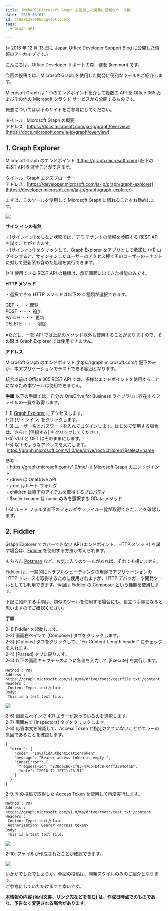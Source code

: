```yaml
---
title: (WebAPI)Microsoft Graph を使用した開発に便利なツール群
date: '2019-03-01'
id: cl0m8t2ae00033gvsbtlo3btc
tags:
  - Graph API

---
```


(※ 2016 年 12 月 13 日に Japan Office Developer Support Blog に公開した情報のアーカイブです。)

こんにちは、Office Developer サポートの森　健吾 (kenmori) です。

今回の投稿では、Microsoft Graph を使用した開発に便利なツールをご紹介します。

Microsoft Graph は 1 つのエンドポイントを介して複数の API を Office 365 およびその他の Microsoft クラウド サービスから公開するものです。

概要については以下のサイトをご参考にしてください。

タイトル : Microsoft Graph の概要  
アドレス : [https://docs.microsoft.com/ja-jp/graph/overview](https://docs.microsoft.com/ja-jp/graph/overview)

**1\. Graph Explorer**
----------------------

Microsoft Graph のエンドポイント (https://graph.microsoft.com/) 配下の REST API を試すことができます。

タイトル : Graph エクスプローラー  
アドレス : [https://developer.microsoft.com/ja-jp/graph/graph-explorer](https://developer.microsoft.com/ja-jp/graph/graph-explorer)

まずは、このツールを使用して Microsoft Graph に慣れることをお勧めします。

![](image1.png)

**サイン インの有無**

・\[サインイン\] をしない状態では、デモ テナントの情報を参照する REST API を試すことができます。  
・\[サインイン\] をクリックして、Graph Explorer をアプリとして承諾し (\*1) ログインすると、サインインしたユーザーのアクセス権でそのユーザーのテナントに対して更新系も含めた処理を実行できます。

(\*1) 使用できる REST API の種類は、承諾画面に出てきた機能のみです。

**HTTP メソッド**

・選択できる HTTP メソッドは以下の 4 種類が選択できます。

GET ・・・ 閲覧  
POST ・・・ 追加  
PATCH ・・・ 更新  
DELETE ・・・ 削除

※ただし、一部 API では上記のメソッド以外も使用することがありますので、その際は Graph Explorer では使用できません。

**アドレス**

Microsoft Graph のエンドポイント (htps://graph.microsoft.com/) 配下のみが、本アプリケーションでテストできる範囲となります。

統合以前の Office 365 REST API では、多様なエンドポイントを使用することになるため本ツールは使用できません。

**手順**
以下の手順では、自分の OneDrive for Business ライブラリに存在するファイルの一覧を取得します。

1-1) [Graph Explorer](https://developer.microsoft.com/ja-jp/graph/graph-explorer) にアクセスします。  
1-2) \[サインイン\] をクリックします。  
1-3) ユーザー名とパスワードを入れてログインします。はじめて使用する場合は、さらに \[信頼する\] をクリックしてください。  
1-4) v1.0 と GET はそのままにします。  
1-5) 以下のようなアドレスを入力します。  
 https://graph.microsoft.com/v1.0/me/drive/root/children?$select=name

参考 :  
・https://graph.microsoft.com/v1.0/me/ は Microsoft Graph のエンドポイント  
・/drive は OneDrive API  
・/root はルート フォルダ  
・children は直下のアイテムを取得するプロパティ  
・$select=name は name のみを選択する OData メソッド

1-6) ルート フォルダ直下のフォルダやファイル一覧が取得できたことを確認します。


**2\. Fiddler**
---------------

Graph Explorer でカバーできない API (エンドポイント、HTTP メソッド) を試す場合は、[Fiddler](http://www.telerik.com/fiddler) を使用する方法が考えられます。

もちろん [Postman](https://www.getpostman.com/) など、お気に入りのツールがあれば、それでも構いません。

Fiddler は、一般的にトラブルシューティングの用途でアプリケーションの HTTP トレースを取得するために使用されますが、HTTP デバッガーや開発ツールとしても利用できます。今回は Fiddler の Composer という機能を使用します。

下記に紹介する手順は、類似のツールを使用する場合にも、役立つ手順になると思いますのでご確認ください。

**手順**

2-1) Fiddler を起動します。  
2-2) 画面右ペインで \[Composer\] タブをクリックします。  
2-3) \[Options\] タブをクリックして、"Fix Content-Length header" にチェックを入れます。  
2-4) \[Parsed\] タブに戻ります。  
2-5) 以下の画面キャプチャのように各値を入力して \[Execute\] を実行します。

```
Method : PUT  
Address : https://graph.microsoft.com/v1.0/me/drive/root:/testfile.txt:/content  
Headers :  
 Content-Type: text/plain  
Body:  
 This is a test text file.
```

![](image2.png)  

2-6) 画面左ペインで 401 エラーが返っているのを選択します。  
2-7) 画面右で \[Inspectors\] タブをクリックします。  
2-8) 応答本文を確認して、Access Token が指定されていないことがエラーの原因であることを確認します。

```
{
  "error": {
    "code": "InvalidAuthenticationToken",
    "message": "Bearer access token is empty.",
    "innerError": {
      "request-id": "838dac66-cf93-476b-b4c8-04ff2294c4ab",
      "date": "2016-12-12T11:23:51"
    }
  }
}
```

  

2-9. [別の投稿](https://officesupportjp.github.io/blog/(WebAPI)OAuth%20Bearer%20Token%20(Access%20Token)%20%E3%81%AE%E5%8F%96%E5%BE%97%E6%96%B9%E6%B3%95%E3%81%AB%E3%81%A4%E3%81%84%E3%81%A6/)で取得した Access Token を使用して再度実行します。

```
Method : PUT
Address : https://graph.microsoft.com/v1.0/me/drive/root:/test.txt:/content
Headers :
 Content-Type: text/plain
 Authorization: Bearer <access token>
Body:
 This is a test text file.
```

![](image3.png)  

2-10. ファイルが作成されたことが確認できます。

![](image4.png)

いかがでしたでしょうか。今回の投稿は、開発スタイルのみのご紹介となります。  
ご参考にしていただけますと幸いです。

**本情報の内容 (添付文書、リンク先などを含む) は、作成日時点でのものであり、予告なく変更される場合があります。**